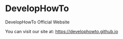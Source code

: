 # DevelopHowTo
DevelopHowTo Official Website

You can visit our site at: https://develophowto.github.io
